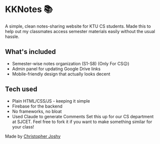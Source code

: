 # KKNotes 📚

A simple, clean notes-sharing website for KTU CS students. Made this to help out my classmates access semester materials easily without the usual hassle.

## What's included
- Semester-wise notes organization (S1-S8) (Only For CS😉)
- Admin panel for updating Google Drive links
- Mobile-friendly design that actually looks decent

## Tech used
- Plain HTML/CSS/JS - keeping it simple
- Firebase for the backend 
- No frameworks, no bloat
- Used Claude to generate Comments
Set this up for our CS department at SJCET. Feel free to fork it if you want to make something similar for your class!

Made by [Christopher Joshy](https://github.com/ChristopherJoshy)

